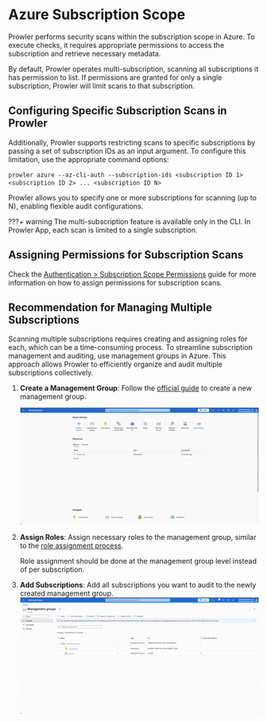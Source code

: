 # Azure Subscription Scope

Prowler performs security scans within the subscription scope in Azure. To execute checks, it requires appropriate permissions to access the subscription and retrieve necessary metadata.

By default, Prowler operates multi-subscription, scanning all subscriptions it has permission to list. If permissions are granted for only a single subscription, Prowler will limit scans to that subscription.

## Configuring Specific Subscription Scans in Prowler

Additionally, Prowler supports restricting scans to specific subscriptions by passing a set of subscription IDs as an input argument. To configure this limitation, use the appropriate command options:

```console
prowler azure --az-cli-auth --subscription-ids <subscription ID 1> <subscription ID 2> ... <subscription ID N>
```

Prowler allows you to specify one or more subscriptions for scanning (up to N), enabling flexible audit configurations.

???+ warning
    The multi-subscription feature is available only in the CLI. In Prowler App, each scan is limited to a single subscription.

## Assigning Permissions for Subscription Scans
Check the [Authentication > Subscription Scope Permissions](authentication.md#subscription-scope-permissions) guide for more information on how to assign permissions for subscription scans.

## Recommendation for Managing Multiple Subscriptions

Scanning multiple subscriptions requires creating and assigning roles for each, which can be a time-consuming process. To streamline subscription management and auditing, use management groups in Azure. This approach allows Prowler to efficiently organize and audit multiple subscriptions collectively.

1. **Create a Management Group**: Follow the [official guide](https://learn.microsoft.com/en-us/azure/governance/management-groups/create-management-group-portal) to create a new management group.

    ![Create management group](../../img/create-management-group.gif)

2. **Assign Roles**: Assign necessary roles to the management group, similar to the [role assignment process](#assigning-permissions-for-subscription-scans).

    Role assignment should be done at the management group level instead of per subscription.

3. **Add Subscriptions**: Add all subscriptions you want to audit to the newly created management group. ![Add Subscription to Management Group](../../img/add-sub-to-management-group.gif)

